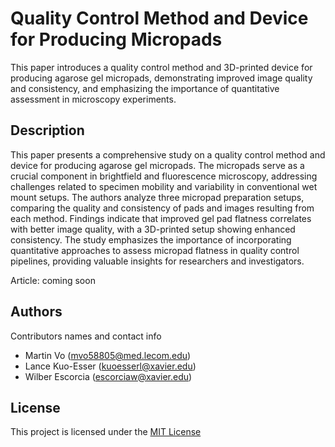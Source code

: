 # Quality Control Method and Device for Producing Micropads

This paper introduces a quality control method and 3D-printed device for producing agarose gel micropads, demonstrating improved image quality and consistency, and emphasizing the importance of quantitative assessment in microscopy experiments.

## Description

This paper presents a comprehensive study on a quality control method and device for producing agarose gel micropads. The micropads serve as a crucial component in brightfield and fluorescence microscopy, addressing challenges related to specimen mobility and variability in conventional wet mount setups. The authors analyze three micropad preparation setups, comparing the quality and consistency of pads and images resulting from each method. Findings indicate that improved gel pad flatness correlates with better image quality, with a 3D-printed setup showing enhanced consistency. The study emphasizes the importance of incorporating quantitative approaches to assess micropad flatness in quality control pipelines, providing valuable insights for researchers and investigators.

Article: coming soon


## Authors

Contributors names and contact info

* Martin Vo (mvo58805@med.lecom.edu)
* Lance Kuo-Esser (kuoesserl@xavier.edu)
* Wilber Escorcia (escorciaw@xavier.edu)

## License

This project is licensed under the [MIT License](LICENSE)
